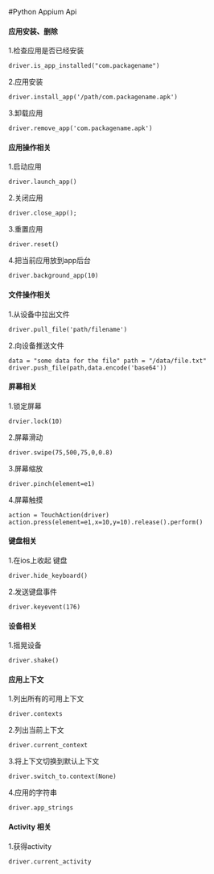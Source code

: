
#Python Appium Api

####  应用安装、删除 

1.检查应用是否已经安装

`driver.is_app_installed("com.packagename")`

2.应用安装

`driver.install_app('/path/com.packagename.apk')`

3.卸载应用

`driver.remove_app('com.packagename.apk')`


#### 应用操作相关

1.启动应用

`driver.launch_app()`

2.关闭应用

`driver.close_app();`

3.重置应用

`driver.reset()`

4.把当前应用放到app后台

`driver.background_app(10)`

#### 文件操作相关

1.从设备中拉出文件

`driver.pull_file('path/filename')`

2.向设备推送文件

`data = "some data for the file"
 path = "/data/file.txt"
 driver.push_file(path,data.encode('base64'))`

#### 屏幕相关

1.锁定屏幕 

`drvier.lock(10)`

2.屏幕滑动

`driver.swipe(75,500,75,0,0.8)`

3.屏幕缩放

`driver.pinch(element=e1)`

4.屏幕触摸

`action = TouchAction(driver)
action.press(element=e1,x=10,y=10).release().perform()`

####  键盘相关

1.在ios上收起 键盘

`driver.hide_keyboard()`

2.发送键盘事件

`driver.keyevent(176)`

#### 设备相关

1.摇晃设备

`driver.shake()`

#### 应用上下文

1.列出所有的可用上下文

`driver.contexts`

2.列出当前上下文

`driver.current_context`

3.将上下文切换到默认上下文

`driver.switch_to.context(None)`

4.应用的字符串

`driver.app_strings`


#### Activity 相关

1.获得activity

`driver.current_activity`
